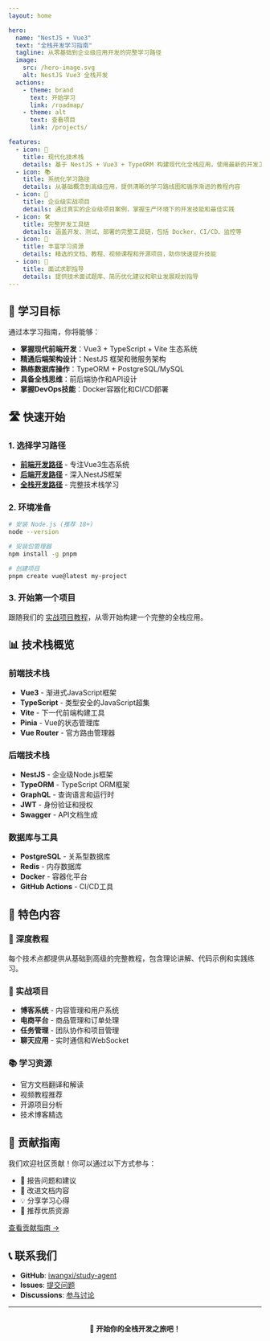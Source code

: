 ```yaml
---
layout: home

hero:
  name: "NestJS + Vue3"
  text: "全栈开发学习指南"
  tagline: 从零基础到企业级应用开发的完整学习路径
  image:
    src: /hero-image.svg
    alt: NestJS Vue3 全栈开发
  actions:
    - theme: brand
      text: 开始学习
      link: /roadmap/
    - theme: alt
      text: 查看项目
      link: /projects/

features:
  - icon: 🚀
    title: 现代化技术栈
    details: 基于 NestJS + Vue3 + TypeORM 构建现代化全栈应用，使用最新的开发工具和最佳实践
  - icon: 📚
    title: 系统化学习路径
    details: 从基础概念到高级应用，提供清晰的学习路线图和循序渐进的教程内容
  - icon: 💼
    title: 企业级实战项目
    details: 通过真实的企业级项目案例，掌握生产环境下的开发技能和最佳实践
  - icon: 🛠️
    title: 完整开发工具链
    details: 涵盖开发、测试、部署的完整工具链，包括 Docker、CI/CD、监控等
  - icon: 📖
    title: 丰富学习资源
    details: 精选的文档、教程、视频课程和开源项目，助你快速提升技能
  - icon: 🎯
    title: 面试求职指导
    details: 提供技术面试题库、简历优化建议和职业发展规划指导
---
```


## 🎯 学习目标

通过本学习指南，你将能够：

- **掌握现代前端开发**：Vue3 + TypeScript + Vite 生态系统
- **精通后端架构设计**：NestJS 框架和微服务架构
- **熟练数据库操作**：TypeORM + PostgreSQL/MySQL
- **具备全栈思维**：前后端协作和API设计
- **掌握DevOps技能**：Docker容器化和CI/CD部署

## 🛣️ 快速开始

### 1. 选择学习路径

- [**前端开发路径**](/roadmap/frontend) - 专注Vue3生态系统
- [**后端开发路径**](/roadmap/backend) - 深入NestJS框架
- [**全栈开发路径**](/roadmap/fullstack) - 完整技术栈学习

### 2. 环境准备

```bash
# 安装 Node.js (推荐 18+)
node --version

# 安装包管理器
npm install -g pnpm

# 创建项目
pnpm create vue@latest my-project
```

### 3. 开始第一个项目

跟随我们的 [实战项目教程](/projects/)，从零开始构建一个完整的全栈应用。

## 📊 技术栈概览

### 前端技术栈
- **Vue3** - 渐进式JavaScript框架
- **TypeScript** - 类型安全的JavaScript超集
- **Vite** - 下一代前端构建工具
- **Pinia** - Vue的状态管理库
- **Vue Router** - 官方路由管理器

### 后端技术栈
- **NestJS** - 企业级Node.js框架
- **TypeORM** - TypeScript ORM框架
- **GraphQL** - 查询语言和运行时
- **JWT** - 身份验证和授权
- **Swagger** - API文档生成

### 数据库与工具
- **PostgreSQL** - 关系型数据库
- **Redis** - 内存数据库
- **Docker** - 容器化平台
- **GitHub Actions** - CI/CD工具

## 🌟 特色内容

### 📝 深度教程
每个技术点都提供从基础到高级的完整教程，包含理论讲解、代码示例和实践练习。

### 🔧 实战项目
- **博客系统** - 内容管理和用户系统
- **电商平台** - 商品管理和订单处理
- **任务管理** - 团队协作和项目管理
- **聊天应用** - 实时通信和WebSocket

### 📚 学习资源
- 官方文档翻译和解读
- 视频教程推荐
- 开源项目分析
- 技术博客精选

## 🤝 贡献指南

我们欢迎社区贡献！你可以通过以下方式参与：

- 🐛 报告问题和建议
- 📝 改进文档内容
- 💡 分享学习心得
- 🔗 推荐优质资源

[查看贡献指南 →](https://github.com/iwangxi/study-agent/blob/main/CONTRIBUTING.md)

## 📞 联系我们

- **GitHub**: [iwangxi/study-agent](https://github.com/iwangxi/study-agent)
- **Issues**: [提交问题](https://github.com/iwangxi/study-agent/issues)
- **Discussions**: [参与讨论](https://github.com/iwangxi/study-agent/discussions)

---

<div style="text-align: center; margin-top: 2rem;">
  <p>🚀 <strong>开始你的全栈开发之旅吧！</strong></p>
</div>
